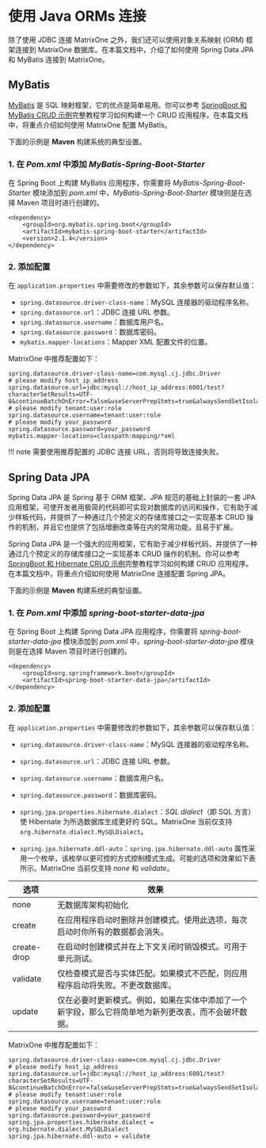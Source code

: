 # 使用 Java ORMs 连接

除了使用 JDBC 连接 MatrixOne 之外，我们还可以使用对象关系映射 (ORM) 框架连接到 MatrixOne 数据库。在本篇文档中，介绍了如何使用 Spring Data JPA 和 MyBatis 连接到 MatrixOne。

## MyBatis

[MyBatis](https://github.com/mybatis/mybatis-3) 是 SQL 映射框架，它的优点是简单易用。你可以参考 [SpringBoot 和 MyBatis CRUD 示例](../../Tutorial/springboot-mybatis-crud-demo.md)完整教程学习如何构建一个 CRUD 应用程序。在本篇文档中，将重点介绍如何使用 MatrixOne 配置 MyBatis。

下面的示例是 **Maven** 构建系统的典型设置。

### 1. 在 *Pom.xml* 中添加 *MyBatis-Spring-Boot-Starter*

在 Spring Boot 上构建 MyBatis 应用程序，你需要将 *MyBatis-Spring-Boot-Starter* 模块添加到 *pom.xml* 中，*MyBatis-Spring-Boot-Starter* 模块则是在选择 Maven 项目时进行创建的。

```
<dependency>
    <groupId>org.mybatis.spring.boot</groupId>
    <artifactId>mybatis-spring-boot-starter</artifactId>
    <version>2.1.4</version>
</dependency>
```

### 2. 添加配置

在 `application.properties` 中需要修改的参数如下，其余参数可以保存默认值：

- `spring.datasource.driver-class-name`：MySQL 连接器的驱动程序名称。
- `spring.datasource.url`：JDBC 连接 URL 参数。
- `spring.datasource.username`：数据库用户名。
- `spring.datasource.password`：数据库密码。
- `mybatis.mapper-locations`：Mapper XML 配置文件的位置。

MatrixOne 中推荐配置如下：

```
spring.datasource.driver-class-name=com.mysql.cj.jdbc.Driver
# please modify host_ip_address
spring.datasource.url=jdbc:mysql://host_ip_address:6001/test?characterSetResults=UTF-8&continueBatchOnError=false&useServerPrepStmts=true&alwaysSendSetIsolation=false&useLocalSessionState=true&zeroDateTimeBehavior=CONVERT_TO_NULL&failoverReadOnly=false&serverTimezone=Asia/Shanghai&socketTimeout=30000
# please modify tenant:user:role 
spring.datasource.username=tenant:user:role 
# please modify your_password
spring.datasource.password=your_password
mybatis.mapper-locations=classpath:mapping/*xml
```

!!! note
    需要使用推荐配置的 JDBC 连接 URL，否则将导致连接失败。

## Spring Data JPA

Spring Data JPA 是 Spring 基于 ORM 框架、JPA 规范的基础上封装的一套 JPA 应用框架，可使开发者用极简的代码即可实现对数据库的访问和操作，它有助于减少样板代码，并提供了一种通过几个预定义的存储库接口之一实现基本 CRUD 操作的机制，并且它也提供了包括增删改查等在内的常用功能，且易于扩展。

Spring Data JPA 是一个强大的应用框架，它有助于减少样板代码，并提供了一种通过几个预定义的存储库接口之一实现基本 CRUD 操作的机制。你可以参考 [SpringBoot 和 Hibernate CRUD 示例](../../Tutorial/springboot-hibernate-crud-demo.md)完整教程学习如何构建 CRUD 应用程序。在本篇文档中，将重点介绍如何使用 MatrixOne 连接配置 Spring JPA。

下面的示例是 **Maven** 构建系统的典型设置。

### 1. 在 *Pom.xml* 中添加 *spring-boot-starter-data-jpa*

在 Spring Boot 上构建 Spring Data JPA 应用程序，你需要将 *spring-boot-starter-data-jpa* 模块添加到 *pom.xml* 中，*spring-boot-starter-data-jpa* 模块则是在选择 Maven 项目时进行创建的。

```
<dependency>
    <groupId>org.springframework.boot</groupId>
    <artifactId>spring-boot-starter-data-jpa</artifactId>
</dependency>
```

### 2. 添加配置

在 `application.properties` 中需要修改的参数如下，其余参数可以保存默认值：

- `spring.datasource.driver-class-name`：MySQL 连接器的驱动程序名称。
- `spring.datasource.url`：JDBC 连接 URL 参数。
- `spring.datasource.username`：数据库用户名。
- `spring.datasource.password`：数据库密码。
- `spring.jpa.properties.hibernate.dialect`：*SQL dialect*（即 SQL 方言）使 Hibernate 为所选数据库生成更好的 SQL。MatrixOne 当前仅支持 `org.hibernate.dialect.MySQLDialect`。

- `spring.jpa.hibernate.ddl-auto`：`spring.jpa.hibernate.ddl-auto` 属性采用一个枚举，该枚举以更可控的方式控制模式生成。可能的选项和效果如下表所示。MatrixOne 当前仅支持 *none* 和 *validate*。

| 选项        | 效果                                                                                                 |
| ----------- | ---------------------------------------------------------------------------------------------------- |
| none        | 无数据库架构初始化                                                                                   |
| create      | 在应用程序启动时删除并创建模式。使用此选项，每次启动时你所有的数据都会消失。                         |
| create-drop | 在启动时创建模式并在上下文关闭时销毁模式。可用于单元测试。                                           |
| validate    | 仅检查模式是否与实体匹配。如果模式不匹配，则应用程序启动将失败。不更改数据库。                       |
| update      | 仅在必要时更新模式。例如，如果在实体中添加了一个新字段，那么它将简单地为新列更改表，而不会破坏数据。 |

MatrixOne 中推荐配置如下：

```
spring.datasource.driver-class-name=com.mysql.cj.jdbc.Driver
# please modify host_ip_address
spring.datasource.url=jdbc:mysql://host_ip_address:6001/test?characterSetResults=UTF-8&continueBatchOnError=false&useServerPrepStmts=true&alwaysSendSetIsolation=false&useLocalSessionState=true&zeroDateTimeBehavior=CONVERT_TO_NULL&failoverReadOnly=false&serverTimezone=Asia/Shanghai&socketTimeout=30000
# please modify tenant:user:role 
spring.datasource.username=tenant:user:role 
# please modify your_password
spring.datasource.password=your_password
spring.jpa.properties.hibernate.dialect = org.hibernate.dialect.MySQLDialect
spring.jpa.hibernate.ddl-auto = validate
```

